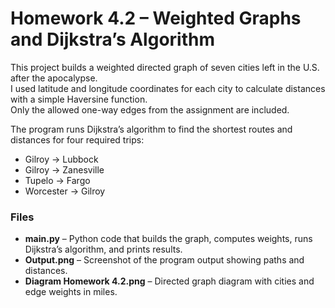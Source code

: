 # Homework 4.2 – Weighted Graphs and Dijkstra’s Algorithm

This project builds a weighted directed graph of seven cities left in the U.S. after the apocalypse.  
I used latitude and longitude coordinates for each city to calculate distances with a simple Haversine function.  
Only the allowed one-way edges from the assignment are included.

The program runs Dijkstra’s algorithm to find the shortest routes and distances for four required trips:

- Gilroy → Lubbock  
- Gilroy → Zanesville  
- Tupelo → Fargo  
- Worcester → Gilroy  

### Files
- **main.py** – Python code that builds the graph, computes weights, runs Dijkstra’s algorithm, and prints results.  
- **Output.png** – Screenshot of the program output showing paths and distances.  
- **Diagram Homework 4.2.png** – Directed graph diagram with cities and edge weights in miles.
